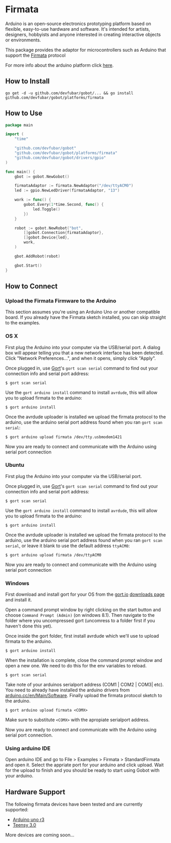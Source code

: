 # Firmata

Arduino is an open-source electronics prototyping platform based on flexible, easy-to-use hardware and software. It's intended for artists, designers, hobbyists and anyone interested in creating interactive objects or environments.

This package provides the adaptor for microcontrollers such as Arduino that support the [Firmata](http://firmata.org/wiki/Main_Page) protocol

For more info about the arduino platform click [here](http://arduino.cc/).

## How to Install

```
go get -d -u github.com/devfubar/gobot/... && go install github.com/devfubar/gobot/platforms/firmata
```

## How to Use

```go
package main

import (
	"time"

	"github.com/devfubar/gobot"
	"github.com/devfubar/gobot/platforms/firmata"
	"github.com/devfubar/gobot/drivers/gpio"
)

func main() {
	gbot := gobot.NewGobot()

	firmataAdaptor := firmata.NewAdaptor("/dev/ttyACM0")
	led := gpio.NewLedDriver(firmataAdaptor, "13")

	work := func() {
		gobot.Every(1*time.Second, func() {
			led.Toggle()
		})
	}

	robot := gobot.NewRobot("bot",
		[]gobot.Connection{firmataAdaptor},
		[]gobot.Device{led},
		work,
	)

	gbot.AddRobot(robot)

	gbot.Start()
}
```

## How to Connect

### Upload the Firmata Firmware to the Arduino

This section assumes you're using an Arduino Uno or another compatible board. If you already have the Firmata sketch installed, you can skip straight to the examples.

### OS X

First plug the Arduino into your computer via the USB/serial port.
A dialog box will appear telling you that a new network interface has been detected.
Click "Network Preferences...", and when it opens, simply click "Apply".

Once plugged in, use [Gort](http://gort.io)'s `gort scan serial` command to find out your connection info and serial port address:

```
$ gort scan serial
```

Use the `gort arduino install` command to install `avrdude`, this will allow you to upload firmata to the arduino:

```
$ gort arduino install
```

Once the avrdude uploader is installed we upload the firmata protocol to the arduino, use the arduino serial port address found when you ran `gort scan serial`:

```
$ gort arduino upload firmata /dev/tty.usbmodem1421
```

Now you are ready to connect and communicate with the Arduino using serial port connection

### Ubuntu

First plug the Arduino into your computer via the USB/serial port.

Once plugged in, use [Gort](http://gort.io)'s `gort scan serial` command to find out your connection info and serial port address:

```
$ gort scan serial
```

Use the `gort arduino install` command to install `avrdude`, this will allow you to upload firmata to the arduino:

```
$ gort arduino install
```

Once the avrdude uploader is installed we upload the firmata protocol to the arduino, use the arduino serial port address found when you ran `gort scan serial`, or leave it blank to use the default address `ttyACM0`:

```
$ gort arduino upload firmata /dev/ttyACM0
```

Now you are ready to connect and communicate with the Arduino using serial port connection

### Windows

First download and install gort for your OS from the [gort.io](gort.io) [downloads page](http://gort.io/documentation/getting_started/downloads/) and install it.

Open a command prompt window by right clicking on the start button and choose `Command Prompt (Admin)` (on windows 8.1). Then navigate to the folder where you uncompressed gort (uncomress to a folder first if you haven't done this yet).

Once inside the gort folder, first install avrdude which we'll use to upload firmata to the arduino.

```
$ gort arduino install
```

When the installation is complete, close the command prompt window and open a new one. We need to do this for the env variables to reload.

```
$ gort scan serial
```

Take note of your arduinos serialport address (COM1 | COM2 | COM3| etc). You need to already have installed the arduino drivers from [arduino.cc/en/Main/Software](https://www.arduino.cc/en/Main/Software). Finally upload the firmata protocol sketch to the arduino.

```
$ gort arduino upload firmata <COMX>
```

Make sure to substitute `<COMX>` with the apropiate serialport address.

Now you are ready to connect and communicate with the Arduino using serial port connection.

### Using arduino IDE

Open arduino IDE and go to File > Examples > Firmata > StandardFirmata and open it. Select the appriate port
for your arduino and click upload. Wait for the upload to finish and you should be ready to start using Gobot
with your arduino.

## Hardware Support
The following firmata devices have been tested and are currently supported:

  - [Arduino uno r3](http://arduino.cc/en/Main/arduinoBoardUno)
  - [Teensy 3.0](http://www.pjrc.com/store/teensy3.html)

More devices are coming soon...

